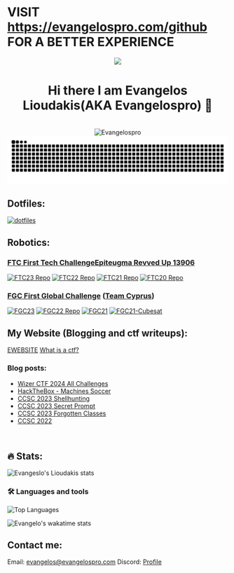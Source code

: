 # VISIT https://evangelospro.com/github FOR A BETTER EXPERIENCE

<div id="header" align="center">
  <img src="https://media.giphy.com/media/M9gbBd9nbDrOTu1Mqx/giphy.gif" width="100"/>
    <h1 align="center">Hi there I am Evangelos Lioudakis(AKA Evangelospro) 👋</h1>
    <br>
    <img src="https://komarev.com/ghpvc/?username=Evangelospro&color=008080&style=flat&label=Views" alt="Evangelospro" /> </h1>
</div>

<picture>
  <source media="(prefers-color-scheme: dark)" srcset="https://raw.githubusercontent.com/evangelospro/evangelospro/output/github-contribution-grid-snake-dark.svg">
  <source media="(prefers-color-scheme: light)" srcset="https://raw.githubusercontent.com/evangelospro/evangelospro/output/github-contribution-grid-snake.svg">
  <img alt="github contribution grid snake animation" src="https://raw.githubusercontent.com/evangelospro/evangelospro/output/github-contribution-grid-snake.svg">
</picture>

## Dotfiles:
[![dotfiles](https://github-readme-stats.vercel.app/api/pin/?username=Evangelospro&repo=dotfiles&bg_color=282a36&hide_title=true&border_color=bd93f9&text_color=bd93f9)](https://github.com/Evangelospro/dotfiles)

## Robotics:

### [FTC First Tech Challenge](https://www.firstinspires.org/robotics/ftc)[Epiteugma Revved Up 13906](https://github.com/epiteugma)
[![FTC23 Repo](https://github-readme-stats.vercel.app/api/pin/?username=epiteugma&repo=13906_FTC2023&bg_color=282a36&hide_title=true&border_color=bd93f9&text_color=bd93f9)](https://github.com/epiteugma/13906_FTC2023)
[![FTC22 Repo](https://github-readme-stats.vercel.app/api/pin/?username=epiteugma&repo=13906_FTC2022&bg_color=282a36&hide_title=true&border_color=bd93f9&text_color=bd93f9)](https://github.com/epiteugma/13906_FTC2022)
[![FTC21 Repo](https://github-readme-stats.vercel.app/api/pin/?username=epiteugma&repo=13906_FTC2021&bg_color=282a36&hide_title=true&border_color=bd93f9&text_color=bd93f9)](https://github.com/epiteugma/13906_FTC2021)
[![FTC20 Repo](https://github-readme-stats.vercel.app/api/pin/?username=epiteugma&repo=13906_FTC2020&bg_color=282a36&hide_title=true&border_color=bd93f9&text_color=bd93f9)](https://github.com/epiteugma/13906_FTC2020)

### [FGC First Global Challenge](https://first.global/fgc/) ([Team Cyprus]())
[![FGC23](https://github-readme-stats.vercel.app/api/pin/?username=epiteugma&repo=FIRST_GLOBAL_2023&bg_color=282a36&hide_title=true&border_color=bd93f9&text_color=bd93f9)](https://github.com/epiteugma/FIRST_GLOBAL_2023)
[![FGC22 Repo](https://github-readme-stats.vercel.app/api/pin/?username=epiteugma&repo=FGC22&bg_color=282a36&hide_title=true&border_color=bd93f9&text_color=bd93f9)](https://github.com/epiteugma/FGC22)
[![FGC21](https://github-readme-stats.vercel.app/api/pin/?username=epiteugma&repo=FIRST_GLOBAL_2021&bg_color=282a36&hide_title=true&border_color=bd93f9&text_color=bd93f9)](https://github.com/epiteugma/FIRST_GLOBAL_2021)
[![FGC21-Cubesat](https://github-readme-stats.vercel.app/api/pin/?username=epiteugma&repo=FIRST_GLOBAL_2021_Cubesat&bg_color=282a36&hide_title=true&border_color=bd93f9&text_color=bd93f9)](https://github.com/epiteugma/FIRST_GLOBAL_2021_Cubesat)


## My Website (Blogging and ctf writeups):
[EWEBSITE](https://evangelospro.com)
[What is a ctf?](https://ctfd.io/whats-a-ctf/)

### Blog posts:
<!-- BLOG-POST-LIST:START -->
- [Wizer CTF 2024 All Challenges](https://evangelospro.com//posts/wizer-ctf-2024-all-challenges/)
- [HackTheBox - Machines Soccer](https://evangelospro.com//posts/hackthebox---machines-soccer/)
- [CCSC 2023 Shellhunting](https://evangelospro.com//posts/ccsc-2023-shellhunting/)
- [CCSC 2023 Secret Prompt](https://evangelospro.com//posts/ccsc-2023-secret-prompt/)
- [CCSC 2023 Forgotten Classes](https://evangelospro.com//posts/ccsc-2023-forgotten-classes/)
- [CCSC 2022](https://evangelospro.com//posts/ccsc-2022/)
<!-- BLOG-POST-LIST:END -->
<br>

## :fire: Stats:
![Evangeslo's Lioudakis stats](https://github-readme-stats.vercel.app/api?username=Evangelospro&show_icons=true&theme=radical)

### :hammer_and_wrench: Languages and tools
![Top Languages](https://github-readme-stats.vercel.app/api/top-langs/?username=Evangelospro&bg_color=282a36&hide_title=true&hide_border=true&text_color=bd93f9)

![Evangelo's wakatime stats](https://github-readme-stats.vercel.app/api/wakatime?username=Evangelospro)
<br>

## Contact me:
Email: [evangelos@evangelospro.com](mailto:evangelos@evangelospro.com)
Discord: [Profile](https://discord.com/users/690550530316959744)
